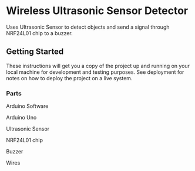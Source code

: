 # Wireless Ultrasonic Sensor Detector

Uses Ultrasonic Sensor to detect objects and send a signal through NRF24L01 chip to a buzzer.

## Getting Started

These instructions will get you a copy of the project up and running on your local machine for development and testing purposes. See deployment for notes on how to deploy the project on a live system.

### Parts

Arduino Software

Arduino Uno

Ultrasonic Sensor

NRF24L01 chip

Buzzer

Wires

